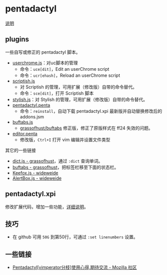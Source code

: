 pentadactyl
===========

[说明](Notes)

plugins
-------

一些自写或修正的 pentadactyl 脚本。

- [userchrome.js](plugins/userchrome.js)：对uc脚本的管理
    - 命令：`uce[dit]`，Edit an userChrome script
    - 命令：`ucr[ehash]`，Reload an userChrome script
- [scriptish.js](plugins/scriptish.js)
    - 对 Scriptish 的管理，可用扩展（修改版）自带的命令替代。
    - 命令：`sce[dit]`，打开 Scriptish 脚本
- [stylish.js](plugins/stylish.js)：对 Stylish 的管理，可用扩展（修改版）自带的命令替代。
- [pentadactyl.penta](plugins/pentadactyl.penta)
    - 命令：`reinstall`，自动下载 pentadactyl.xpi 最新版并自动替换修改后的 addons.jsm
- [buftabs.js](plugins/buftabs.js)
    - [grassofhust/buftabs](https://github.com/grassofhust/buftabs) 修正版，修正了原版样式在 ff24 失效的问题。
- [editor.penta](plugins/editor.penta)
    - 修改版，`Ctrl+I` 打开 vim 编辑并设置文件类型

其它的一些链接

- [dict.js - grassofhust](https://github.com/grassofhust/dict.js)，通过 `:dict` 查询单词。
- [buftabs - grassofhust](https://github.com/grassofhust/buftabs)，把标签栏移至下面的状态栏。
- [Keefox.js - wideweide](https://github.com/wideweide/pentadactyl/blob/master/Keefox.js)
- [AlertBox.js - wideweide](https://github.com/wideweide/pentadactyl/blob/master/AlertBox.js)

pentadactyl.xpi
---------------

修改扩展代码，增加一些功能，[详细说明](pentadactyl.xpi)。


技巧
----

 - 在 github 可用 `50G` 到第50行，可通过 `:set linenumbers` 设置。


一些链接
-------

- [Pentadactyl[vimperator分枝]使用心得,期待交流 - Mozilla 社区](https://g.mozest.com/thread-38908-1-1)